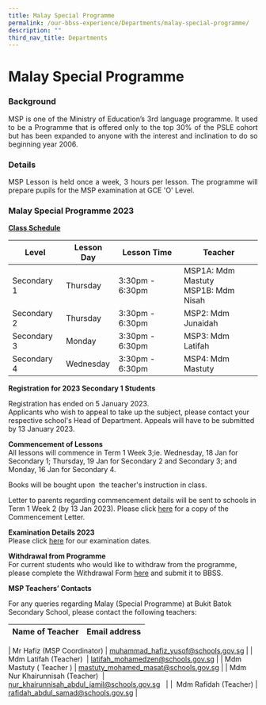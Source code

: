 ```yaml
---
title: Malay Special Programme
permalink: /our-bbss-experience/Departments/malay-special-programme/
description: ""
third_nav_title: Departments
---
```

# Malay Special Programme


### Background

<p style="text-align: justify;">MSP is one of the Ministry of Education’s 3rd language programme. It used to be a Programme that is offered only to the top 30% of the PSLE cohort but has been expanded to anyone with the interest and inclination to do so beginning year 2006.</p>

### Details

<p style="text-align: justify;">MSP Lesson is held once a week, 3 hours per lesson. The programme will prepare pupils for the MSP examination at GCE 'O' Level.</p>


### Malay Special Programme 2023

<b><u>Class Schedule</u></b>

| Level       | Lesson Day | Lesson Time     | Teacher                                       |
|-------------|------------|-----------------|-----------------------------------------------|
| Secondary 1 | Thursday   | 3:30pm - 6:30pm | MSP1A: Mdm Mastuty<br>MSP1B: Mdm Nisah |
| Secondary 2 | Thursday   | 3:30pm - 6:30pm | MSP2: Mdm Junaidah                            |
| Secondary 3 | Monday     | 3:30pm - 6:30pm | MSP3: Mdm Latifah                             |
| Secondary 4 | Wednesday  | 3:30pm - 6:30pm | MSP4: Mdm Mastuty                             |


**Registration for 2023 Secondary 1 Students**

Registration has ended on 5 January 2023.  
Applicants who wish to appeal to take up the subject, please contact your respective school's Head of Department. Appeals will have to be submitted by 13 January 2023.

**Commencement of Lessons**  
All lessons will commence in Term 1 Week 3;ie. Wednesday, 18 Jan for Secondary 1; Thursday, 19 Jan for Secondary 2 and Secondary 3; and Monday, 16 Jan for Secondary 4.

Books will be bought upon  the teacher's instruction in class.

Letter to parents regarding commencement details will be sent to schools in Term 1 Week 2 (by 13 Jan 2023). Please click [here](https://drive.google.com/file/d/12yhrF7R1knXRdmlAqMiaoagd1U7jV5Kz/view?usp=share_link) for a copy of the Commencement Letter.

**Examination Details 2023**  
Please click [here](https://drive.google.com/file/d/1nDaMWiIHMeVFeirf7b-GYNfaG3WyFTQn/view?usp=share_link) for our examination dates.

**Withdrawal from Programme**  
For current students who would like to withdraw from the programme, please complete the Withdrawal Form [here](https://drive.google.com/file/d/1mp94Uu4le4iGdYJpsK5ix2zd_ezln-MF/view?usp=share_link) and submit it to BBSS.  

**MSP Teachers’ Contacts**  

For any queries regarding Malay (Special Programme) at Bukit Batok Secondary School, please contact the following teachers:

| Name of Teacher | Email address |
| --- | --- |
| 
Mr Hafiz (MSP Coordinator) | muhammad_hafiz_yusof@schools.gov.sg |
| Mdm Latifah (Teacher)  | latifah_mohamedzen@schools.gov.sg |
| Mdm Mastuty ( Teacher ) | mastuty_mohamed_masat@schools.gov.sg |
| Mdm Nur Khairunnisah (Teacher)  | nur_khairunnisah_abdul_jamil@schools.gov.sg   |
|  Mdm Rafidah (Teacher) | rafidah_abdul_samad@schools.gov.sg |
